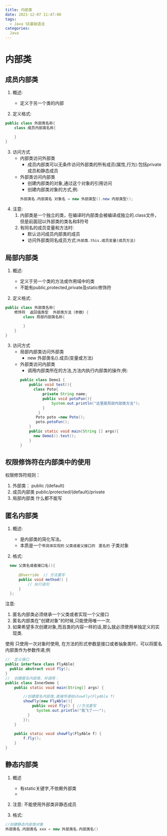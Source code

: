 ```yaml
---
title: 内部类
date: 2021-12-07 11:47:00
tags:
  - Java SE基础语法
categories:
  Java
---
```


# 内部类

## 成员内部类
1. 概述:
    - 定义于另一个类的内部

2. 定义格式:
``` Java
public class 外部类名称{   
    class 成员内部类名称{

    }   
}
```      
3. 访问方式
    - 内部类访问外部类
      - 成员内部类可以无条件访问外部类的所有成员(属性,行为):包括private成员和静态成员
    - 外部类访问内部类
      - 创建内部类的对象,通过这个对象的引用访问
      - 创建内部类对象的方式,例:
      ``` Java
      外部类名.内部类名 对象名 = new 外部类型().new 内部类型();
      ```
4. 注意:
    1. 内部类是一个独立的类，在编译时内部类会被编译成独立的.class文件，但是前面冠以外部类的类名和$符号 
    2. 有同名的成员变量和方法时:
        - 默认访问成员内部类的成员
        - 访问外部类同名成员方式:```外部类.this.成员变量(成员方法)```
  
## 局部内部类

1. 概述:
    - 定义于另一个类的方法或作用域中的类
    - 不能有public,protected,private及static修饰符

2. 定义格式:
``` Java
public class 外部类名称{   
    修饰符  返回值类型  外部类方法（参数）{
        class 局部内部类名称{

        }   
    }
}
```

3. 访问方式
    - 局部内部类访问外部类
      - new 外部类名().成员(变量或方法)
    - 外部类访问内部类
      - 调用内部类所在的方法,方法内执行内部类的操作;例:
      ``` Java
      public class Demo1 {
          public void test(){
            class Poto{
                private String name;
                public void potoFun(){
                    System.out.println("这里是局部内部类方法");
                }
              }
             Poto poto =new Poto();
             poto.potoFun();
          }
          public static void main(String [] args){
            new Demo1().test();
          }
      }
      ```

## 权限修饰符在内部类中的使用
权限修饰符规则：
  1. 外部类： public /(default)
  2. 成员内部类  public/protected/(default)/private
  3. 局部内部类  什么都不能写

## 匿名内部类
1. 概述:
    - 是内部类的简化写法。
    - 本质是一个`带具体实现的` `父类或者父接口的` ` 匿名的` 子类对象

2. 格式:
``` Java
  new 父类名或者接口名(){ 
     
      @Override  // 方法重写 
      public void method() {
          // 执行语句 
      }
  };
```

注意:
  1. 匿名内部类必须继承一个父类或者实现一个父接口
  2. 匿名内部类在"创建对象"的时候,只能使用唯一一次.
  3. 如果希望多次创建对象,而且类的内容一样的话,那么就必须使用单独定义的实现类.

使用
  只使用一次对象时使用,
  在方法的形式参数是接口或者抽象类时，可以将匿名内部类作为参数传递;例
  ``` Java
  //  定义接口
  public interface class FlyAble{ 
    public abstract void fly();
}
  //  创建匿名内部类，并调用：
  public class InnerDemo {
      public static void main(String[] args) { 

          //创建匿名内部类,直接传递给showFly(FlyAble f) 
          showFly(new FlyAble(){ 
              public void fly() { //方法重写
                System.out.println("我飞了~~~"); 
            } 
          }); 
      }
      
      public static void showFly(FlyAble f) { 
          f.fly();                                    
      } 
  }
  ```

## 静态内部类
1. 概述
    - 有static关键字,不依赖外部类
    - 
2. 注意:
  不能使用外部类非静态成员

3. 格式:
``` Java
//创建静态内部类对象
外部类名.内部类名 xxx = new 外部类名.内部类名()
```